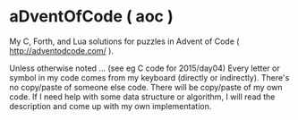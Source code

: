 # aDventOfCode ( aoc )

My C, Forth, and Lua solutions
for puzzles in Advent of Code ( http://adventodcode.com/ ).

Unless otherwise noted ... (see eg C code for 2015/day04)
Every letter or symbol in my code comes from my keyboard
(directly or indirectly). There's no copy/paste of someone else code.
There will be copy/paste of my own code.
If I need help with some data structure or algorithm, I will read
the description and come up with my own implementation.
